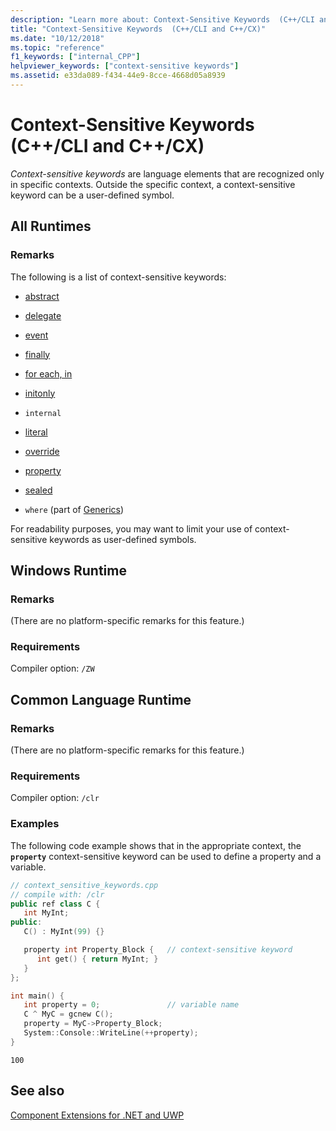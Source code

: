```yaml
---
description: "Learn more about: Context-Sensitive Keywords  (C++/CLI and C++/CX)"
title: "Context-Sensitive Keywords  (C++/CLI and C++/CX)"
ms.date: "10/12/2018"
ms.topic: "reference"
f1_keywords: ["internal_CPP"]
helpviewer_keywords: ["context-sensitive keywords"]
ms.assetid: e33da089-f434-44e9-8cce-4668d05a8939
---
```

# Context-Sensitive Keywords  (C++/CLI and C++/CX)

*Context-sensitive keywords* are language elements that are recognized only in specific contexts. Outside the specific context, a context-sensitive keyword can be a user-defined symbol.

## All Runtimes

### Remarks

The following is a list of context-sensitive keywords:

- [abstract](abstract-cpp-component-extensions.md)

- [delegate](delegate-cpp-component-extensions.md)

- [event](event-cpp-component-extensions.md)

- [finally](../dotnet/finally.md)

- [for each, in](../dotnet/for-each-in.md)

- [initonly](../dotnet/initonly-cpp-cli.md)

- `internal`

- [literal](literal-cpp-component-extensions.md)

- [override](override-cpp-component-extensions.md)

- [property](property-cpp-component-extensions.md)

- [sealed](sealed-cpp-component-extensions.md)

- `where` (part of [Generics](generics-cpp-component-extensions.md))

For readability purposes, you may want to limit your use of context-sensitive keywords as user-defined symbols.

## Windows Runtime

### Remarks

(There are no platform-specific remarks for this feature.)

### Requirements

Compiler option: `/ZW`

## Common Language Runtime

### Remarks

(There are no platform-specific remarks for this feature.)

### Requirements

Compiler option: `/clr`

### Examples

The following code example shows that in the appropriate context, the **`property`** context-sensitive keyword can be used to define a property and a variable.

```cpp
// context_sensitive_keywords.cpp
// compile with: /clr
public ref class C {
   int MyInt;
public:
   C() : MyInt(99) {}

   property int Property_Block {   // context-sensitive keyword
      int get() { return MyInt; }
   }
};

int main() {
   int property = 0;               // variable name
   C ^ MyC = gcnew C();
   property = MyC->Property_Block;
   System::Console::WriteLine(++property);
}
```

```Output
100
```

## See also

[Component Extensions for .NET and UWP](component-extensions-for-runtime-platforms.md)
